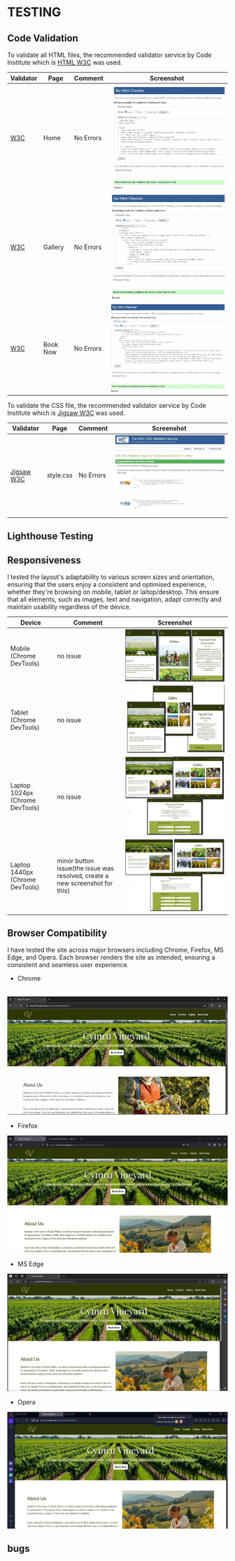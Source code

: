 # TESTING

## Code Validation


To validate all HTML files, the recommended validator service by Code Institute which is [HTML W3C](https://validator.w3.org/) was used.


| Validator | Page | Comment | Screenshot |
| --- | --- | --- | --- |
| [W3C](https://validator.w3.org/) | Home | No Errors | ![screenshoot](screenshots/htmlHome.webp) |
| [W3C](https://validator.w3.org/) | Gallery | No Errors | ![screenshoot](screenshots/htmlAbouta.webp) |
| [W3C](https://validator.w3.org/) | Book Now | No Errors | ![screenshoot](screenshots/htmlBookingForm.webp) |


To validate the CSS file, the recommended validator service by Code Institute which is [Jigsaw W3C](https://jigsaw.w3.org/css-validator/) was used.


| Validator | Page | Comment | Screenshot |
| --- | --- | --- | --- |
| [Jigsaw W3C](https://jigsaw.w3.org/css-validator/) | style.css | No Errors | ![screenshot](screenshots/CSS.webp) |


## Lighthouse Testing


## Responsiveness

I tested the layout's adaptability to various screen sizes and orientation, ensuring that the users enjoy a consistent and optimised experience, whether they're browsing on mobile, tablet or laltop/desktop. This ensure that all elements, such as images, text and navigation, adapt correctly and maintain usability regardless of the device.

| Device | Comment | Screenshot |
| --- | --- | --- |
| Mobile (Chrome DevTools) | no issue | ![Mobile Device](screenshots/MobileDevice.png) |
| Tablet (Chrome DevTools) | no issue | ![Tablet Device](screenshots/TabletDevice.png) |
| Laptop 1024px (Chrome DevTools) | no issue | ![Laptop1024px Device](screenshots/Laptop1024pxDevice.png) |
| Laptop 1440px (Chrome DevTools) | minor button issue(the issue was resolved, create a new screenshot for this) | ![Laptop1440px Device](screenshots/Laptop1440pxDevice.png) |

## Browser Compatibility

I have tested the site across major browsers including Chrome, Firefox, MS Edge, and Opera. Each browser renders the site as intended, ensuring a consistent and seamless user experience.

* Chrome

![Chrome](screenshots/Chrome.webp)

* Firefox

![Firefox](screenshots/Firefox.webp)

* MS Edge

![MS Edge](screenshots/MS%20Edge.webp)

* Opera

![Opera](screenshots/Opera.webp)


## bugs
